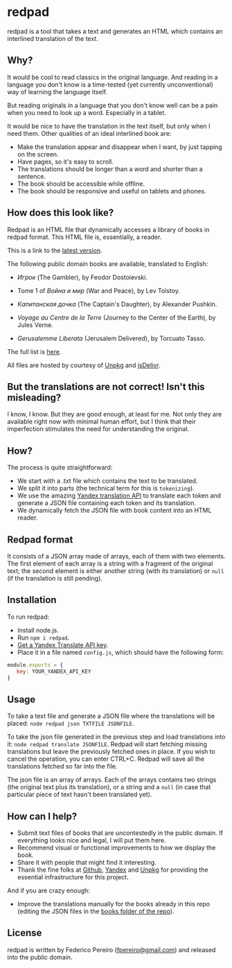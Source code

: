 # redpad

redpad is a tool that takes a text and generates an HTML which contains an interlined translation of the text.

## Why?

It would be cool to read classics in the original language. And reading in a language you don't know is a time-tested (yet currently unconventional) way of learning the language itself.

But reading originals in a language that you don't know well can be a pain when you need to look up a word. Especially in a tablet.

It would be nice to have the translation in the text itself, but only when I need them. Other qualities of an ideal interlined book are:

- Make the translation appear and disappear when I want, by just tapping on the screen.
- Have pages, so it's easy to scroll.
- The translations should be longer than a word and shorter than a sentence.
- The book should be accessible while offline.
- The book should be responsive and useful on tablets and phones.

## How does this look like?

Redpad is an HTML file that dynamically accesses a library of books in redpad format. This HTML file is, essentially, a reader.

This is a link to the [latest version](https://unpkg.com/redpad@2.3.3/redpad.html).

The following public domain books are available, translated to English:

- *Игрок* (The Gambler), by Feodor Dostoievski.

- Tome 1 of *Война и мир* (War and Peace), by Lev Tolstoy.

- *Капитанская дочка* (The Captain's Daughter), by Alexander Pushkin.

- *Voyage au Centre de la Terre* (Journey to the Center of the Earth), by Jules Verne.

- *Gerusalemme Liberata* (Jerusalem Delivered), by Torcuato Tasso.

The full list is [here](https://github.com/fpereiro/redpad/tree/master/books).

All files are hosted by courtesy of [Unpkg](https://unpkg.com) and [jsDelivr](https://www.jsdelivr.com/).

## But the translations are not correct! Isn't this misleading?

I know, I know. But they are good enough, at least for me. Not only they are available right now with minimal human effort, but I think that their imperfection stimulates the need for understanding the original.

## How?

The process is quite straightforward:

- We start with a .txt file which contains the text to be translated.
- We split it into parts (the technical term for this is `tokenizing`).
- We use the amazing [Yandex translation API](https://tech.yandex.com) to translate each token and generate a JSON file containing each token and its translation.
- We dynamically fetch the JSON file with book content into an HTML reader.

## Redpad format

It consists of a JSON array made of arrays, each of them with two elements. The first element of each array is a string with a fragment of the original text; the second element is either another string (with its translation) or `null` (if the translation is still pending).

## Installation

To run redpad:

- Install node.js.
- Run `npm i redpad`.
- [Get a Yandex Translate API key](https://tech.yandex.com/keys/get/?service=trnsl).
- Place it in a file named `config.js`, which should have the following form:

```javascript
module.exports = {
   key: YOUR_YANDEX_API_KEY
}
```

## Usage

To take a text file and generate a JSON file where the translations will be placed: `node redpad json TXTFILE JSONFILE`.

To take the json file generated in the previous step and load translations into it: `node redpad translate JSONFILE`. Redpad will start fetching missing translations but leave the previously fetched ones in place. If you wish to cancel the operation, you can enter CTRL+C. Redpad will save all the translations fetched so far into the file.

The json file is an array of arrays. Each of the arrays contains two strings (the original text plus its translation), or a string and a `null` (in case that particular piece of text hasn't been translated yet).

## How can I help?

- Submit text files of books that are uncontestedly in the public domain. If everything looks nice and legal, I will put them here.
- Recommend visual or functional improvements to how we display the book.
- Share it with people that might find it interesting.
- Thank the fine folks at [Github](https://github.com), [Yandex](https://tech.yandex.com/) and [Unpkg](https://unpkg.com) for providing the essential infrastructure for this project.

And if you are crazy enough:

- Improve the translations manually for the books already in this repo (editing the JSON files in the [books folder of the repo](https://github.com/fpereiro/redpad/tree/master/books)).

## License

redpad is written by Federico Pereiro (fpereiro@gmail.com) and released into the public domain.
